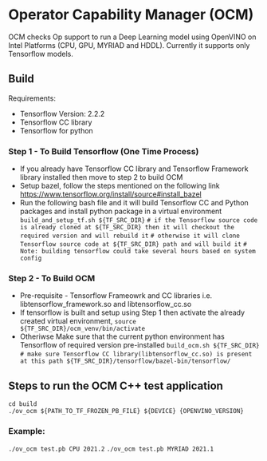 # Operator Capability Manager (OCM)

OCM checks Op support to run a Deep Learning model using OpenVINO on Intel Platforms (CPU, GPU, MYRIAD and HDDL). 
Currently it supports only Tensorflow models.

## Build 
Requirements:
- Tensorflow Version: 2.2.2
- Tensorflow CC library
- Tensorflow for python 

### Step 1 -  To Build Tensorflow (One Time Process)
- If you already have Tensorflow CC library and Tensorflow Framework library installed then move to step 2 to build OCM
- Setup bazel, follow the steps mentioned on the following link
    https://www.tensorflow.org/install/source#install_bazel
- Run the following bash file and it will build Tensorflow CC and Python packages and install python package in a virtual environment 
`build_and_setup_tf.sh ${TF_SRC_DIR}` 
`# if the Tensorflow source code is already cloned at ${TF_SRC_DIR} then it will checkout the required version and will rebuild it` 
`# otherwise it will clone Tensorflow source code at ${TF_SRC_DIR} path and will build it` 
`# Note: building tensorflow could take several hours based on system config`

### Step 2 - To Build OCM 
- Pre-requisite - Tensorflow Frameowrk and CC libraries i.e. libtensorflow_framework.so and libtensorflow_cc.so
- If tensorflow is built and setup using Step 1 then activate the already created virtual environment,
`source ${TF_SRC_DIR}/ocm_venv/bin/activate`
- Otheriwse Make sure that the current python environment has Tensorflow of required version pre-installed
`build_ocm.sh ${TF_SRC_DIR}`  
`# make sure Tensorflow CC library(libtensorflow_cc.so) is present at this path ${TF_SRC_DIR}/tensorflow/bazel-bin/tensorflow/`

## Steps to run the OCM C++ test application
`cd build`  
`./ov_ocm ${PATH_TO_TF_FROZEN_PB_FILE} ${DEVICE} {OPENVINO_VERSION}`  

### Example:
`./ov_ocm test.pb CPU 2021.2` 
`./ov_ocm test.pb MYRIAD 2021.1`


